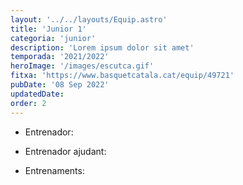 ```yaml
---
layout: '../../layouts/Equip.astro'
title: 'Junior 1'
categoria: 'junior'
description: 'Lorem ipsum dolor sit amet'
temporada: '2021/2022'
heroImage: '/images/escutca.gif'
fitxa: 'https://www.basquetcatala.cat/equip/49721'
pubDate: '08 Sep 2022'
updatedDate:
order: 2
---
```


- Entrenador:

- Entrenador ajudant:

- Entrenaments:
